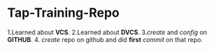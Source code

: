 # Tap-Training-Repo
1.Learned about **VCS**.
2.Learned about **DVCS**.
3.*create* and *config* on **GITHUB**.
4. *create* repo on github and did **first** *commit* on that repo.
